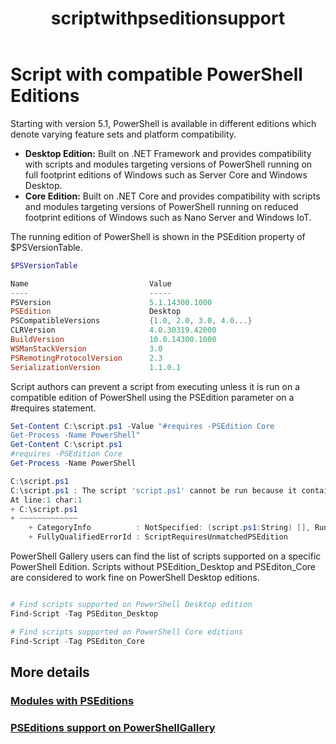 ﻿---
ms.date:  06/12/2017
contributor:  manikb
ms.topic:  reference
keywords:  gallery,powershell,cmdlet,psget
title:  scriptwithpseditionsupport
---
# Script with compatible PowerShell Editions

Starting with version 5.1, PowerShell is available in different editions which denote varying feature sets and platform compatibility.

- **Desktop Edition:** Built on .NET Framework and provides compatibility with scripts and modules targeting versions of PowerShell running on full footprint editions of Windows such as Server Core and Windows Desktop.
- **Core Edition:** Built on .NET Core and provides compatibility with scripts and modules targeting versions of PowerShell running on reduced footprint editions of Windows such as Nano Server and Windows IoT.

The running edition of PowerShell is shown in the PSEdition property of $PSVersionTable.

```powershell
$PSVersionTable

Name                           Value
----                           -----
PSVersion                      5.1.14300.1000
PSEdition                      Desktop
PSCompatibleVersions           {1.0, 2.0, 3.0, 4.0...}
CLRVersion                     4.0.30319.42000
BuildVersion                   10.0.14300.1000
WSManStackVersion              3.0
PSRemotingProtocolVersion      2.3
SerializationVersion           1.1.0.1
```

Script authors can prevent a script from executing unless it is run on a compatible edition of PowerShell using the PSEdition parameter on a #requires statement.

```powershell
Set-Content C:\script.ps1 -Value "#requires -PSEdition Core
Get-Process -Name PowerShell"
Get-Content C:\script.ps1
#requires -PSEdition Core
Get-Process -Name PowerShell

C:\script.ps1
C:\script.ps1 : The script 'script.ps1' cannot be run because it contained a "#requires" statement for PowerShell Core edition. The edition of PowerShell that is required by the script does not match the currently running PowerShell Desktop edition.
At line:1 char:1
+ C:\script.ps1
+ ~~~~~~~~~~~~~
    + CategoryInfo          : NotSpecified: (script.ps1:String) [], RuntimeException
    + FullyQualifiedErrorId : ScriptRequiresUnmatchedPSEdition
```

PowerShell Gallery users can find the list of scripts supported on a specific PowerShell Edition.
Scripts without PSEdition_Desktop and PSEditon_Core are considered to work fine on PowerShell Desktop editions.

```powershell

# Find scripts supported on PowerShell Desktop edition
Find-Script -Tag PSEditon_Desktop

# Find scripts supported on PowerShell Core editions
Find-Script -Tag PSEditon_Core

```

## More details

### [Modules with PSEditions](write-module-with-pseditionsupport.md)

### [PSEditions support on PowerShellGallery](../how-to/finding-items/pseditions.md)
